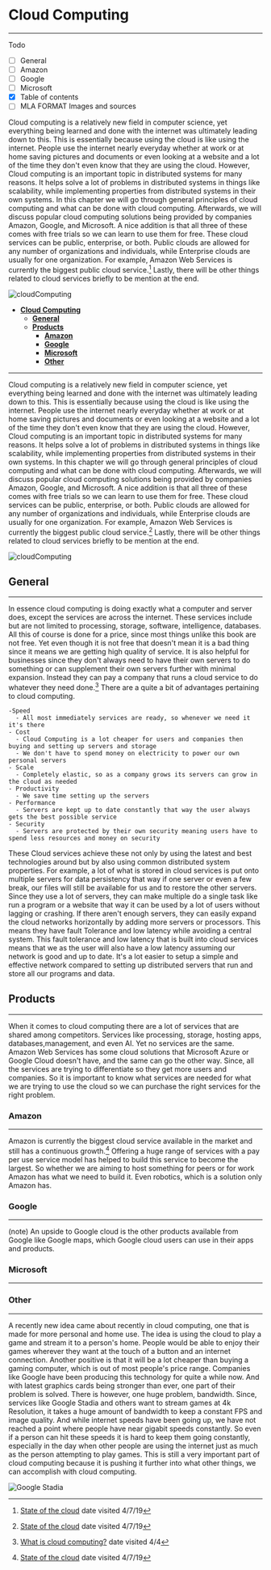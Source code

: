 # **Cloud Computing**

---

Todo

- [ ] General
- [ ] Amazon
- [ ] Google
- [ ] Microsoft
- [x] Table of contents
- [ ] MLA FORMAT Images and sources
  
Cloud computing is a relatively new field in computer science, yet everything being learned and done with the internet was ultimately leading down to this. This is essentially because using the cloud is like using the internet. People use the internet nearly everyday whether at work or at home saving pictures and documents or even looking at a website and a lot of the time they don't even know that they are using the cloud. However, Cloud computing is an important topic in distributed systems for many reasons. It helps solve a lot of problems in distributed systems in things like scalability, while implementing properties from distributed systems in their own systems. In this chapter we will go through general principles of cloud computing and what can be done with cloud computing. Afterwards, we will discuss popular cloud computing solutions being provided by companies Amazon, Google, and Microsoft. A nice addition is that all three of these comes with free trials so we can learn to use them for free. These cloud services can be public, enterprise, or both. Public clouds are allowed for any number of organizations and individuals, while Enterprise clouds are usually for one organization. For example, Amazon Web Services is currently the biggest public cloud service.[^2] Lastly, there will be other things related to cloud services briefly to be mention at the end.

![cloudComputing](images/Cloud-Computing-1.jpg)

- [**Cloud Computing**](#cloud-computing)
  - [**General**](#general)
  - [**Products**](#products)
    - [**Amazon**](#amazon)
    - [**Google**](#google)
    - [**Microsoft**](#microsoft)
    - [**Other**](#other)

---

Cloud computing is a relatively new field in computer science, yet everything being learned and done with the internet was ultimately leading down to this. This is essentially because using the cloud is like using the internet. People use the internet nearly everyday whether at work or at home saving pictures and documents or even looking at a website and a lot of the time they don't even know that they are using the cloud. However, Cloud computing is an important topic in distributed systems for many reasons. It helps solve a lot of problems in distributed systems in things like scalability, while implementing properties from distributed systems in their own systems. In this chapter we will go through general principles of cloud computing and what can be done with cloud computing. Afterwards, we will discuss popular cloud computing solutions being provided by companies Amazon, Google, and Microsoft. A nice addition is that all three of these comes with free trials so we can learn to use them for free. These cloud services can be public, enterprise, or both. Public clouds are allowed for any number of organizations and individuals, while Enterprise clouds are usually for one organization. For example, Amazon Web Services is currently the biggest public cloud service.[^2] Lastly, there will be other things related to cloud services briefly to be mention at the end.

![cloudComputing](images/Cloud-Computing-1.jpg)

[^2]: [State of the cloud](https://www.geekwire.com/2018/state-cloud-amazon-web-services-bigger-four-major-competitors-combined/) date visited 4/7/19

## **General**

---

In essence cloud computing is doing exactly what a computer and server does, except the services are across the internet. These services include but are not limited to processing, storage, software, intelligence, databases. All this of course is done for a price, since most things unlike this book are not free. Yet even though it is not free that doesn't mean it is a bad thing since it means we are getting high quality of service. It is also helpful for businesses since they don't always need to have their own servers to do something or can supplement their own servers further with minimal expansion. Instead they can pay a company that runs a cloud service to do whatever they need done.[^1] There are a quite a bit of advantages pertaining to cloud computing.

    -Speed
      - All most immediately services are ready, so whenever we need it it's there
    - Cost
      - Cloud Computing is a lot cheaper for users and companies then buying and setting up servers and storage
      - We don't have to spend money on electricity to power our own personal servers
    - Scale
      - Completely elastic, so as a company grows its servers can grow in the cloud as needed
    - Productivity
      - We save time setting up the servers
    - Performance
      - Servers are kept up to date constantly that way the user always gets the best possible service
    - Security
      - Servers are protected by their own security meaning users have to spend less resources and money on security

These Cloud services achieve these not only by using the latest and best technologies around but by also using common distributed system properties. For example, a lot of what is stored in cloud services is put onto multiple servers for data persistency that way if one server or even a few break, our files will still be available for us and to restore the other servers. Since they use a lot of servers, they can make multiple do a single task like run a program or a website that way it can be used by a lot of users without lagging or crashing. If there aren't enough servers, they can easily expand the cloud networks horizontally by adding more servers or processors. This means they have fault Tolerance and low latency while avoiding a central system. This fault tolerance and low latency that is built into cloud services means that we as the user will also have a low latency assuming our network is good and up to date. It's a lot easier to setup a simple and effective network compared to setting up distributed servers that run and store all our programs and data.

[^1]: [What is cloud computing?](https://azure.microsoft.com/en-us/overview/what-is-cloud-computing/) date visited 4/4

## **Products**

---

When it comes to cloud computing there are a lot of services that are shared among competitors. Services like processing, storage, hosting apps, databases,management, and even AI. Yet no services are the same. Amazon Web Services has some cloud solutions that Microsoft Azure or Google Cloud doesn't have, and the same can go the other way. Since, all the services are trying to differentiate so they get more users and companies. So it is important to know what services are needed for what we are trying to use the cloud so we can purchase the right services for the right problem.

### **Amazon**

---

Amazon is currently the biggest cloud service available in the market and still has a continuous growth.[^2] Offering a huge range of services with a pay per use service model has helped to build this service to become the largest. So whether we are aiming to host something for peers or for work Amazon has what we need to build it. Even robotics, which is a solution only Amazon has.

[^3]: [Amazon Web Services](https://aws.amazon.com/?nc2=h_lg) date visited 4/9

### **Google**

---

(note) An upside to Google cloud is the other products available from Google like Google maps, which Google cloud users can use in their apps and products.


[^5]: [Google Cloud Services](https://cloud.google.com/products/#featured-products)
### **Microsoft**

---

[^4]: [Azure Services](https://azure.microsoft.com/en-us/solutions/) date visited 4/13

### **Other**

---

  A recently new idea came about recently in cloud computing, one that is made for more personal and home use. The idea is using the cloud to play a game and stream it to a person's home. People would be able to enjoy their games wherever they want at the touch of a button and an internet connection. Another positive is that it will be a lot cheaper than buying a gaming computer, which is out of most people's price range. Companies like Google have been producing this technology for quite a while now. And with latest graphics cards being stronger than ever, one part of their problem is solved. There is however, one huge problem, bandwidth. Since, services like Google Stadia and others want to stream games at 4k Resolution, it takes a huge amount of bandwidth to keep a constant FPS and image quality. And while internet speeds have been going up, we have not reached a point where people have near gigabit speeds constantly. So even if a person can hit these speeds it is hard to keep them going constantly, especially in the day when other people are using the internet just as much as the person attempting to play games. This is still a very important part of cloud computing because it is pushing it further into what other things, we can accomplish with cloud computing.

  ![Google Stadia](images/Stadia-Final-Google.jpg)
